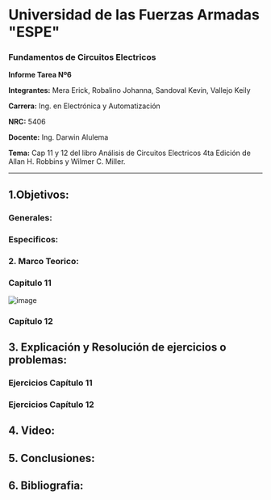 # Universidad de las Fuerzas Armadas "ESPE"

### Fundamentos de Circuitos Electricos 

**Informe Tarea Nº6**

**Integrantes:** Mera Erick, Robalino Johanna, Sandoval Kevin, Vallejo Keily 

**Carrera:** Ing. en Electrónica y Automatización 

**NRC:** 5406 

**Docente:** Ing. Darwin Alulema

**Tema:**  Cap 11 y 12 del libro Análisis de Circuitos Electricos 4ta Edición de Allan H. Robbins y Wilmer C. Miller.

----------------------------------------------------------------------------------------------------------------------------------------------------

## 1.Objetivos: 

### Generales:

### Especificos: 

### 2. Marco Teorico: 

### Capitulo 11 

![image](https://user-images.githubusercontent.com/84789076/126856878-f129bf47-d82e-46f0-a856-7c51f1bff737.png)

### Capítulo 12 

## 3. Explicación y Resolución de ejercicios o problemas: 

### Ejercicios Capítulo 11

### Ejercicios Capítulo 12 

## 4. Video: 

## 5. Conclusiones: 

## 6. Bibliografia: 
